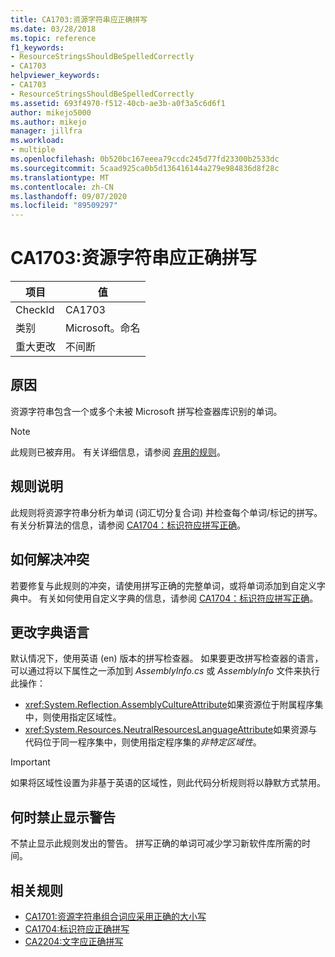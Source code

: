 ```yaml
---
title: CA1703:资源字符串应正确拼写
ms.date: 03/28/2018
ms.topic: reference
f1_keywords:
- ResourceStringsShouldBeSpelledCorrectly
- CA1703
helpviewer_keywords:
- CA1703
- ResourceStringsShouldBeSpelledCorrectly
ms.assetid: 693f4970-f512-40cb-ae3b-a0f3a5c6d6f1
author: mikejo5000
ms.author: mikejo
manager: jillfra
ms.workload:
- multiple
ms.openlocfilehash: 0b520bc167eeea79ccdc245d77fd23300b2533dc
ms.sourcegitcommit: 5caad925ca0b5d136416144a279e984836d8f28c
ms.translationtype: MT
ms.contentlocale: zh-CN
ms.lasthandoff: 09/07/2020
ms.locfileid: "89509297"
---
```

# <a name="ca1703-resource-strings-should-be-spelled-correctly"></a>CA1703:资源字符串应正确拼写

|项目|值|
|-|-|
|CheckId|CA1703|
|类别|Microsoft。命名|
|重大更改|不间断|

## <a name="cause"></a>原因
资源字符串包含一个或多个未被 Microsoft 拼写检查器库识别的单词。

> [!NOTE]
> 此规则已被弃用。 有关详细信息，请参阅 [弃用的规则](fxcop-unported-deprecated-rules.md)。

## <a name="rule-description"></a>规则说明

此规则将资源字符串分析为单词 (词汇切分复合词) 并检查每个单词/标记的拼写。 有关分析算法的信息，请参阅 [CA1704：标识符应拼写正确](../code-quality/ca1704.md)。

## <a name="how-to-fix-violations"></a>如何解决冲突

若要修复与此规则的冲突，请使用拼写正确的完整单词，或将单词添加到自定义字典中。 有关如何使用自定义字典的信息，请参阅 [CA1704：标识符应拼写正确](../code-quality/ca1704.md)。

## <a name="change-the-dictionary-language"></a>更改字典语言

默认情况下，使用英语 (en) 版本的拼写检查器。 如果要更改拼写检查器的语言，可以通过将以下属性之一添加到 *AssemblyInfo.cs* 或 *AssemblyInfo* 文件来执行此操作：

- <xref:System.Reflection.AssemblyCultureAttribute>如果资源位于附属程序集中，则使用指定区域性。
- <xref:System.Resources.NeutralResourcesLanguageAttribute>如果资源与代码位于同一程序集中，则使用指定程序集的*非特定区域性*。

> [!IMPORTANT]
> 如果将区域性设置为非基于英语的区域性，则此代码分析规则将以静默方式禁用。

## <a name="when-to-suppress-warnings"></a>何时禁止显示警告

不禁止显示此规则发出的警告。 拼写正确的单词可减少学习新软件库所需的时间。

## <a name="related-rules"></a>相关规则

- [CA1701:资源字符串组合词应采用正确的大小写](../code-quality/ca1701.md)
- [CA1704:标识符应正确拼写](../code-quality/ca1704.md)
- [CA2204:文字应正确拼写](../code-quality/ca2204.md)
